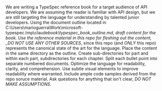 We are writing a TypeSpec reference book for a target audience of API developers. We are assuming the reader is familiar with API design, but we are still targeting the language for understanding by talented junior developers. Using the document outline located in C:\Users\marioguerra\Work\microsoft-typespec\.tmp\claude*book\typespec_book_outline.md, draft content for the book. Use the reference material in this repo for fleshing out the content, \_DO NOT USE ANY OTHER SOURCES*, since this repo (and _ONLY_ this repo) represents the canonical state of the art for the language. Place the content in the same directory as the outline. Create sub-directories for part and within each part, subdirectories for each chapter. Split each bullet point into separate numbered documents. Optimize the language for readability, clarity, and comprehension. Use subtle visual elements to improve readability where warranted. Include ample code samples derived from the repo soruce material. Ask questions for anything that isn't clear, _DO NOT MAKE ASSUMPTIONS_.
